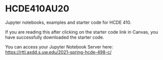 # HCDE410AU20
Jupyter notebooks, examples and starter code for HCDE 410.

If you are reading this after clicking on the starter code link in Canvas, you have successfully downloaded the starter code.

You can access your Jupyter Notebook Server here: https://rttl.axdd.s.uw.edu/2021-spring-hcde-498-c/
